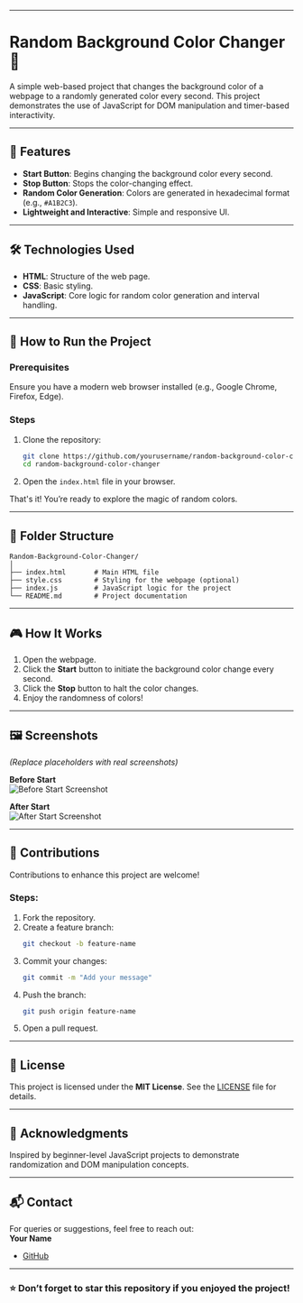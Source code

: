 
---

# Random Background Color Changer 🌈  

A simple web-based project that changes the background color of a webpage to a randomly generated color every second. This project demonstrates the use of JavaScript for DOM manipulation and timer-based interactivity.

---

## 📌 Features
- **Start Button**: Begins changing the background color every second.
- **Stop Button**: Stops the color-changing effect.
- **Random Color Generation**: Colors are generated in hexadecimal format (e.g., `#A1B2C3`).
- **Lightweight and Interactive**: Simple and responsive UI.

---

## 🛠️ Technologies Used
- **HTML**: Structure of the web page.
- **CSS**: Basic styling.
- **JavaScript**: Core logic for random color generation and interval handling.

---

## 🚀 How to Run the Project

### Prerequisites
Ensure you have a modern web browser installed (e.g., Google Chrome, Firefox, Edge).

### Steps
1. Clone the repository:
   ```bash
   git clone https://github.com/yourusername/random-background-color-changer.git
   cd random-background-color-changer
   ```
2. Open the `index.html` file in your browser.

That's it! You’re ready to explore the magic of random colors.

---

## 📂 Folder Structure
```
Random-Background-Color-Changer/
│
├── index.html       # Main HTML file
├── style.css        # Styling for the webpage (optional)
├── index.js         # JavaScript logic for the project
└── README.md        # Project documentation
```

---

## 🎮 How It Works
1. Open the webpage.
2. Click the **Start** button to initiate the background color change every second.
3. Click the **Stop** button to halt the color changes.
4. Enjoy the randomness of colors!

---

## 🖼️ Screenshots
*(Replace placeholders with real screenshots)*

**Before Start**  
![Before Start Screenshot](https://via.placeholder.com/800x400)  

**After Start**  
![After Start Screenshot](https://via.placeholder.com/800x400)  

---

## 🤝 Contributions
Contributions to enhance this project are welcome!  
### Steps:
1. Fork the repository.
2. Create a feature branch:  
   ```bash
   git checkout -b feature-name
   ```
3. Commit your changes:  
   ```bash
   git commit -m "Add your message"
   ```
4. Push the branch:  
   ```bash
   git push origin feature-name
   ```
5. Open a pull request.

---

## 📜 License
This project is licensed under the **MIT License**. See the [LICENSE](LICENSE) file for details.

---

## 🌟 Acknowledgments
Inspired by beginner-level JavaScript projects to demonstrate randomization and DOM manipulation concepts.

---

## 📬 Contact
For queries or suggestions, feel free to reach out:  
**Your Name**  
- [GitHub](https://github.com/jatinnayak47)  

---

### ⭐ Don’t forget to star this repository if you enjoyed the project!

